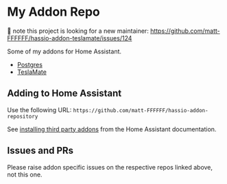 # My Addon Repo

🔔 note this project is looking for a new maintainer: https://github.com/matt-FFFFFF/hassio-addon-teslamate/issues/124

Some of my addons for Home Assistant.

* [Postgres](https://github.com/matt-FFFFFF/hassio-addon-postgres)
* [TeslaMate](https://github.com/matt-FFFFFF/hassio-addon-teslamate)

## Adding to Home Assistant

Use the following URL: ```https://github.com/matt-FFFFFF/hassio-addon-repository```

See [installing third party addons](https://www.home-assistant.io/hassio/installing_third_party_addons/) from the Home Assistant documentation.

## Issues and PRs

Please raise addon specific issues on the respective repos linked above, not this one.

